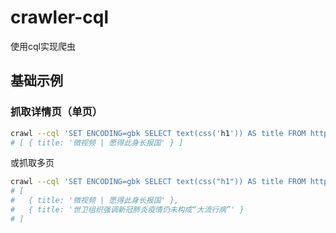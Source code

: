 # crawler-cql

使用cql实现爬虫

## 基础示例

### 抓取详情页（单页）

```bash
crawl --cql 'SET ENCODING=gbk SELECT text(css('h1')) AS title FROM https://news.163.com/20/0217/13/F5JDV8GD000189FH.html'
# [ { title: '微视频 | 愿得此身长报国' } ]
```

或抓取多页

```bash
crawl --cql 'SET ENCODING=gbk SELECT text(css("h1")) AS title FROM https://news.163.com/20/0217/13/F5JDV8GD000189FH.html, https://news.163.com/20/0225/11/F67P1C0Q000189FH.html'
# [
#   { title: '微视频 | 愿得此身长报国' },
#   { title: '世卫组织强调新冠肺炎疫情仍未构成“大流行病”' } 
# ]
```
